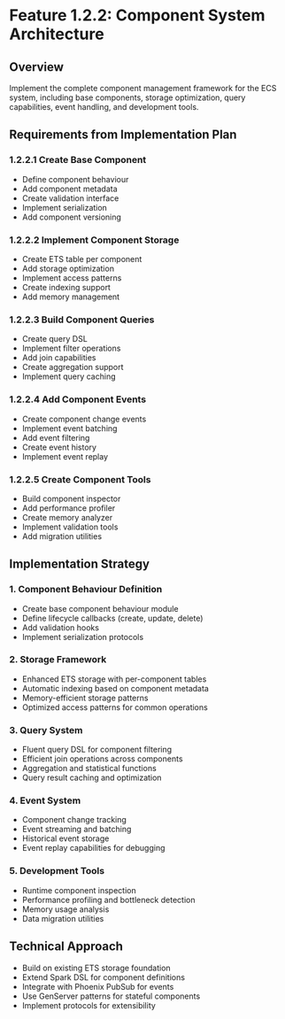 # Feature 1.2.2: Component System Architecture

## Overview
Implement the complete component management framework for the ECS system, including base components, storage optimization, query capabilities, event handling, and development tools.

## Requirements from Implementation Plan

### 1.2.2.1 Create Base Component
- Define component behaviour
- Add component metadata
- Create validation interface
- Implement serialization
- Add component versioning

### 1.2.2.2 Implement Component Storage
- Create ETS table per component
- Add storage optimization
- Implement access patterns
- Create indexing support
- Add memory management

### 1.2.2.3 Build Component Queries
- Create query DSL
- Implement filter operations
- Add join capabilities
- Create aggregation support
- Implement query caching

### 1.2.2.4 Add Component Events
- Create component change events
- Implement event batching
- Add event filtering
- Create event history
- Implement event replay

### 1.2.2.5 Create Component Tools
- Build component inspector
- Add performance profiler
- Create memory analyzer
- Implement validation tools
- Add migration utilities

## Implementation Strategy

### 1. Component Behaviour Definition
- Create base component behaviour module
- Define lifecycle callbacks (create, update, delete)
- Add validation hooks
- Implement serialization protocols

### 2. Storage Framework
- Enhanced ETS storage with per-component tables
- Automatic indexing based on component metadata
- Memory-efficient storage patterns
- Optimized access patterns for common operations

### 3. Query System
- Fluent query DSL for component filtering
- Efficient join operations across components
- Aggregation and statistical functions
- Query result caching and optimization

### 4. Event System
- Component change tracking
- Event streaming and batching
- Historical event storage
- Event replay capabilities for debugging

### 5. Development Tools
- Runtime component inspection
- Performance profiling and bottleneck detection
- Memory usage analysis
- Data migration utilities

## Technical Approach
- Build on existing ETS storage foundation
- Extend Spark DSL for component definitions
- Integrate with Phoenix PubSub for events
- Use GenServer patterns for stateful components
- Implement protocols for extensibility